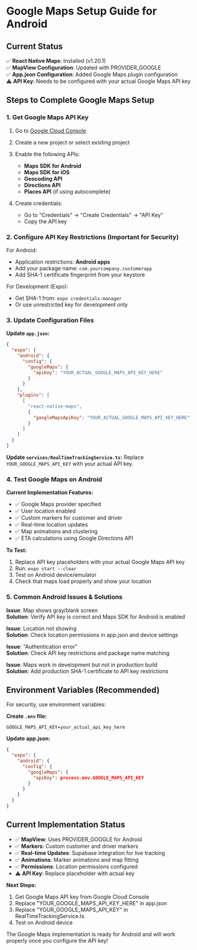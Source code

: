 # Google Maps Setup Guide for Android

## Current Status
✅ **React Native Maps**: Installed (v1.20.1)  
✅ **MapView Configuration**: Updated with PROVIDER_GOOGLE  
✅ **App.json Configuration**: Added Google Maps plugin configuration  
⚠️ **API Key**: Needs to be configured with your actual Google Maps API key  

## Steps to Complete Google Maps Setup

### 1. Get Google Maps API Key
1. Go to [Google Cloud Console](https://console.cloud.google.com/)
2. Create a new project or select existing project
3. Enable the following APIs:
   - **Maps SDK for Android**
   - **Maps SDK for iOS** 
   - **Geocoding API**
   - **Directions API**
   - **Places API** (if using autocomplete)

4. Create credentials:
   - Go to "Credentials" → "Create Credentials" → "API Key"
   - Copy the API key

### 2. Configure API Key Restrictions (Important for Security)
For Android:
- Application restrictions: **Android apps**
- Add your package name: `com.yourcompany.customerapp`
- Add SHA-1 certificate fingerprint from your keystore

For Development (Expo):
- Get SHA-1 from: `expo credentials:manager`
- Or use unrestricted key for development only

### 3. Update Configuration Files

**Update `app.json`:**
```json
{
  "expo": {
    "android": {
      "config": {
        "googleMaps": {
          "apiKey": "YOUR_ACTUAL_GOOGLE_MAPS_API_KEY_HERE"
        }
      }
    },
    "plugins": [
      [
        "react-native-maps",
        {
          "googleMapsApiKey": "YOUR_ACTUAL_GOOGLE_MAPS_API_KEY_HERE"
        }
      ]
    ]
  }
}
```

**Update `services/RealTimeTrackingService.ts`:**
Replace `YOUR_GOOGLE_MAPS_API_KEY` with your actual API key.

### 4. Test Google Maps on Android

**Current Implementation Features:**
- ✅ Google Maps provider specified
- ✅ User location enabled
- ✅ Custom markers for customer and driver
- ✅ Real-time location updates
- ✅ Map animations and clustering
- ✅ ETA calculations using Google Directions API

**To Test:**
1. Replace API key placeholders with your actual Google Maps API key
2. Run: `expo start --clear` 
3. Test on Android device/emulator
4. Check that maps load properly and show your location

### 5. Common Android Issues & Solutions

**Issue**: Map shows gray/blank screen  
**Solution**: Verify API key is correct and Maps SDK for Android is enabled

**Issue**: Location not showing  
**Solution**: Check location permissions in app.json and device settings

**Issue**: "Authentication error"  
**Solution**: Check API key restrictions and package name matching

**Issue**: Maps work in development but not in production build  
**Solution**: Add production SHA-1 certificate to API key restrictions

## Environment Variables (Recommended)
For security, use environment variables:

**Create `.env` file:**
```env
GOOGLE_MAPS_API_KEY=your_actual_api_key_here
```

**Update app.json:**
```json
{
  "expo": {
    "android": {
      "config": {
        "googleMaps": {
          "apiKey": process.env.GOOGLE_MAPS_API_KEY
        }
      }
    }
  }
}
```

## Current Implementation Status
- ✅ **MapView**: Uses PROVIDER_GOOGLE for Android
- ✅ **Markers**: Custom customer and driver markers
- ✅ **Real-time Updates**: Supabase integration for live tracking
- ✅ **Animations**: Marker animations and map fitting
- ✅ **Permissions**: Location permissions configured
- ⚠️ **API Key**: Replace placeholder with actual key

**Next Steps:**
1. Get Google Maps API key from Google Cloud Console
2. Replace "YOUR_GOOGLE_MAPS_API_KEY_HERE" in app.json
3. Replace "YOUR_GOOGLE_MAPS_API_KEY" in RealTimeTrackingService.ts
4. Test on Android device

The Google Maps implementation is ready for Android and will work properly once you configure the API key!

